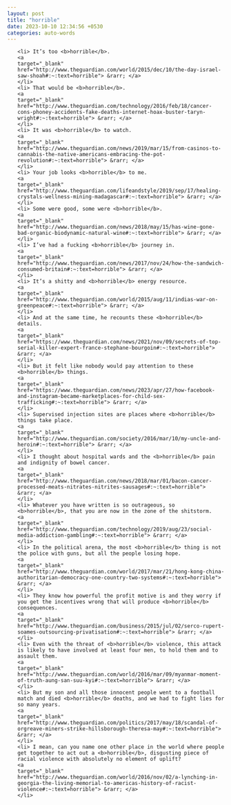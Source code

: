 ```yaml
---
layout: post
title: "horrible"
date: 2023-10-10 12:34:56 +0530
categories: auto-words
---
```

<ol>

    <li> It’s too <b>horrible</b>.
    <a 
    target="_blank" 
    href="http://www.theguardian.com/world/2015/dec/10/the-day-israel-saw-shoah#:~:text=horrible"> &rarr; </a>
    </li>
    <li> That would be <b>horrible</b>.
    <a 
    target="_blank" 
    href="http://www.theguardian.com/technology/2016/feb/18/cancer-cons-phoney-accidents-fake-deaths-internet-hoax-buster-taryn-wright#:~:text=horrible"> &rarr; </a>
    </li>
    <li> It was <b>horrible</b> to watch.
    <a 
    target="_blank" 
    href="http://www.theguardian.com/news/2019/mar/15/from-casinos-to-cannabis-the-native-americans-embracing-the-pot-revolution#:~:text=horrible"> &rarr; </a>
    </li>
    <li> Your job looks <b>horrible</b> to me.
    <a 
    target="_blank" 
    href="http://www.theguardian.com/lifeandstyle/2019/sep/17/healing-crystals-wellness-mining-madagascar#:~:text=horrible"> &rarr; </a>
    </li>
    <li> Some were good, some were <b>horrible</b>.
    <a 
    target="_blank" 
    href="http://www.theguardian.com/news/2018/may/15/has-wine-gone-bad-organic-biodynamic-natural-wine#:~:text=horrible"> &rarr; </a>
    </li>
    <li> I’ve had a fucking <b>horrible</b> journey in.
    <a 
    target="_blank" 
    href="http://www.theguardian.com/news/2017/nov/24/how-the-sandwich-consumed-britain#:~:text=horrible"> &rarr; </a>
    </li>
    <li> It’s a shitty and <b>horrible</b> energy resource.
    <a 
    target="_blank" 
    href="http://www.theguardian.com/world/2015/aug/11/indias-war-on-greenpeace#:~:text=horrible"> &rarr; </a>
    </li>
    <li> And at the same time, he recounts these <b>horrible</b> details.
    <a 
    target="_blank" 
    href="https://www.theguardian.com/news/2021/nov/09/secrets-of-top-serial-killer-expert-france-stephane-bourgoin#:~:text=horrible"> &rarr; </a>
    </li>
    <li> But it felt like nobody would pay attention to these <b>horrible</b> things.
    <a 
    target="_blank" 
    href="https://www.theguardian.com/news/2023/apr/27/how-facebook-and-instagram-became-marketplaces-for-child-sex-trafficking#:~:text=horrible"> &rarr; </a>
    </li>
    <li> Supervised injection sites are places where <b>horrible</b> things take place.
    <a 
    target="_blank" 
    href="http://www.theguardian.com/society/2016/mar/10/my-uncle-and-heroin#:~:text=horrible"> &rarr; </a>
    </li>
    <li> I thought about hospital wards and the <b>horrible</b> pain and indignity of bowel cancer.
    <a 
    target="_blank" 
    href="http://www.theguardian.com/news/2018/mar/01/bacon-cancer-processed-meats-nitrates-nitrites-sausages#:~:text=horrible"> &rarr; </a>
    </li>
    <li> Whatever you have written is so outrageous, so <b>horrible</b>, that you are now in the zone of the shitstorm.
    <a 
    target="_blank" 
    href="http://www.theguardian.com/technology/2019/aug/23/social-media-addiction-gambling#:~:text=horrible"> &rarr; </a>
    </li>
    <li> In the political arena, the most <b>horrible</b> thing is not the police with guns, but all the people losing hope.
    <a 
    target="_blank" 
    href="http://www.theguardian.com/world/2017/mar/21/hong-kong-china-authoritarian-democracy-one-country-two-systems#:~:text=horrible"> &rarr; </a>
    </li>
    <li> They know how powerful the profit motive is and they worry if you get the incentives wrong that will produce <b>horrible</b> consequences.
    <a 
    target="_blank" 
    href="http://www.theguardian.com/business/2015/jul/02/serco-rupert-soames-outsourcing-privatisation#:~:text=horrible"> &rarr; </a>
    </li>
    <li> Even with the threat of <b>horrible</b> violence, this attack is likely to have involved at least four men, to hold them and to assault them.
    <a 
    target="_blank" 
    href="http://www.theguardian.com/world/2016/mar/09/myanmar-moment-of-truth-aung-san-suu-kyi#:~:text=horrible"> &rarr; </a>
    </li>
    <li> But my son and all those innocent people went to a football match and died <b>horrible</b> deaths, and we had to fight lies for so many years.
    <a 
    target="_blank" 
    href="http://www.theguardian.com/politics/2017/may/18/scandal-of-orgreave-miners-strike-hillsborough-theresa-may#:~:text=horrible"> &rarr; </a>
    </li>
    <li> I mean, can you name one other place in the world where people get together to act out a <b>horrible</b>, disgusting piece of racial violence with absolutely no element of uplift?
    <a 
    target="_blank" 
    href="http://www.theguardian.com/world/2016/nov/02/a-lynching-in-georgia-the-living-memorial-to-americas-history-of-racist-violence#:~:text=horrible"> &rarr; </a>
    </li>